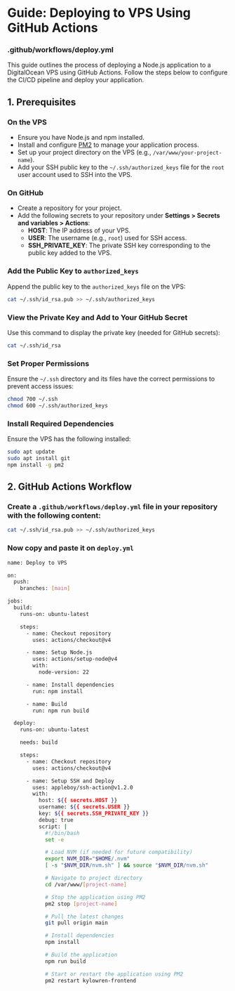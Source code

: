 # Guide: Deploying to VPS Using GitHub Actions

### .github/workflows/deploy.yml

This guide outlines the process of deploying a Node.js application to a DigitalOcean VPS using GitHub Actions. Follow the steps below to configure the CI/CD pipeline and deploy your application.

## 1. Prerequisites

### On the VPS
- Ensure you have Node.js and npm installed.
- Install and configure [PM2](https://pm2.keymetrics.io/) to manage your application process.
- Set up your project directory on the VPS (e.g., `/var/www/your-project-name`).
- Add your SSH public key to the `~/.ssh/authorized_keys` file for the `root` user account used to SSH into the VPS.

### On GitHub
- Create a repository for your project.
- Add the following secrets to your repository under **Settings > Secrets and variables > Actions**:
  - **HOST**: The IP address of your VPS.
  - **USER**: The username (e.g., `root`) used for SSH access.
  - **SSH_PRIVATE_KEY**: The private SSH key corresponding to the public key added to the VPS.

### Add the Public Key to `authorized_keys`
Append the public key to the `authorized_keys` file on the VPS:

```bash
cat ~/.ssh/id_rsa.pub >> ~/.ssh/authorized_keys
```

### View the Private Key and Add to Your GitHub Secret

Use this command to display the private key (needed for GitHub secrets):
```bash
cat ~/.ssh/id_rsa
```
### Set Proper Permissions
Ensure the `~/.ssh` directory and its files have the correct permissions to prevent access issues:

```bash
chmod 700 ~/.ssh
chmod 600 ~/.ssh/authorized_keys
```

### Install Required Dependencies
Ensure the VPS has the following installed:

```bash
sudo apt update
sudo apt install git
npm install -g pm2
```

## 2. GitHub Actions Workflow

### Create a `.github/workflows/deploy.yml` file in your repository with the following content:
```bash
cat ~/.ssh/id_rsa.pub >> ~/.ssh/authorized_keys
```

### Now copy and paste it on `deploy.yml`

```bash
name: Deploy to VPS

on:
  push:
    branches: [main]

jobs:
  build:
    runs-on: ubuntu-latest

    steps:
      - name: Checkout repository
        uses: actions/checkout@v4

      - name: Setup Node.js
        uses: actions/setup-node@v4
        with:
          node-version: 22

      - name: Install dependencies
        run: npm install

      - name: Build
        run: npm run build

  deploy:
    runs-on: ubuntu-latest

    needs: build

    steps:
      - name: Checkout repository
        uses: actions/checkout@v4

      - name: Setup SSH and Deploy
        uses: appleboy/ssh-action@v1.2.0
        with:
          host: ${{ secrets.HOST }}
          username: ${{ secrets.USER }}
          key: ${{ secrets.SSH_PRIVATE_KEY }}
          debug: true
          script: |
            #!/bin/bash
            set -e

            # Load NVM (if needed for future compatibility)
            export NVM_DIR="$HOME/.nvm"
            [ -s "$NVM_DIR/nvm.sh" ] && source "$NVM_DIR/nvm.sh"

            # Navigate to project directory
            cd /var/www/[project-name]

            # Stop the application using PM2
            pm2 stop [project-name]

            # Pull the latest changes
            git pull origin main

            # Install dependencies
            npm install

            # Build the application
            npm run build

            # Start or restart the application using PM2
            pm2 restart kylowren-frontend
```
